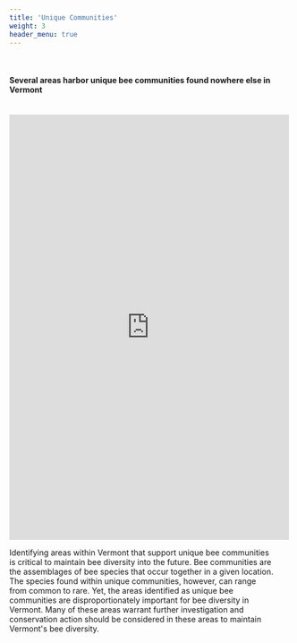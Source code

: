 ```yaml
---
title: 'Unique Communities'
weight: 3
header_menu: true
---
```

<br>
<div class="lead"><h4>
Several areas harbor unique bee communities found nowhere else in Vermont
</h4>
</div>

<br>

<div class="row">

<div class="col-lg-6 h_iframe">
<iframe style="height:760px;max-width:750px;min-width:500px;" src="https://vtatlasoflife.org/SOBees_2022/Uniq_Comm_Leaflet.html" frameBorder="0" allowtransparency="true">
</iframe>
</div>

<!-- onload='javascript:(function(o){o.style.height=o.contentWindow.document.body.scrollHeight+"px";}(this));' -->

<div class="col-lg-6">
<p style="padding-right:30px">
Identifying areas within Vermont that support unique bee communities is critical to maintain bee diversity into the future. Bee communities are the assemblages of bee species that occur together in a given location. The species found within unique communities, however, can range from common to rare. Yet, the areas identified as unique bee communities are disproportionately important for bee diversity in Vermont. Many of these areas warrant further investigation and conservation action should be considered in these areas to maintain Vermont's bee diversity.
</p>
</div>

</div>

